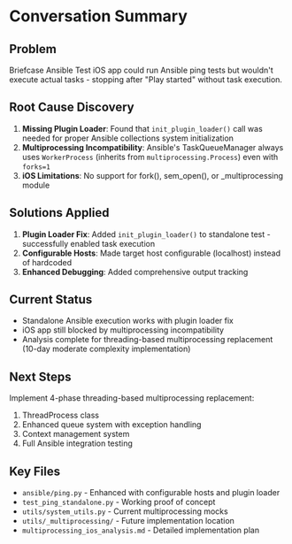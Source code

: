 # Conversation Summary

## Problem
Briefcase Ansible Test iOS app could run Ansible ping tests but wouldn't execute actual tasks - stopping after "Play started" without task execution.

## Root Cause Discovery
1. **Missing Plugin Loader**: Found that `init_plugin_loader()` call was needed for proper Ansible collections system initialization
2. **Multiprocessing Incompatibility**: Ansible's TaskQueueManager always uses `WorkerProcess` (inherits from `multiprocessing.Process`) even with `forks=1`
3. **iOS Limitations**: No support for fork(), sem_open(), or _multiprocessing module

## Solutions Applied
1. **Plugin Loader Fix**: Added `init_plugin_loader()` to standalone test - successfully enabled task execution
2. **Configurable Hosts**: Made target host configurable (localhost) instead of hardcoded
3. **Enhanced Debugging**: Added comprehensive output tracking

## Current Status
- Standalone Ansible execution works with plugin loader fix
- iOS app still blocked by multiprocessing incompatibility
- Analysis complete for threading-based multiprocessing replacement (10-day moderate complexity implementation)

## Next Steps
Implement 4-phase threading-based multiprocessing replacement:
1. ThreadProcess class
2. Enhanced queue system with exception handling  
3. Context management system
4. Full Ansible integration testing

## Key Files
- `ansible/ping.py` - Enhanced with configurable hosts and plugin loader
- `test_ping_standalone.py` - Working proof of concept
- `utils/system_utils.py` - Current multiprocessing mocks
- `utils/_multiprocessing/` - Future implementation location
- `multiprocessing_ios_analysis.md` - Detailed implementation plan
